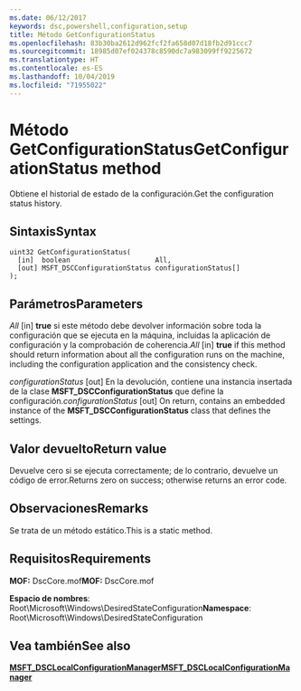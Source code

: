 ```yaml
---
ms.date: 06/12/2017
keywords: dsc,powershell,configuration,setup
title: Método GetConfigurationStatus
ms.openlocfilehash: 83b30ba2612d962fcf2fa658d07d18fb2d91ccc7
ms.sourcegitcommit: 18985d07ef024378c8590dc7a983099ff9225672
ms.translationtype: HT
ms.contentlocale: es-ES
ms.lasthandoff: 10/04/2019
ms.locfileid: "71955022"
---
```

# <a name="getconfigurationstatus-method"></a><span data-ttu-id="de508-103">Método GetConfigurationStatus</span><span class="sxs-lookup"><span data-stu-id="de508-103">GetConfigurationStatus method</span></span>

<span data-ttu-id="de508-104">Obtiene el historial de estado de la configuración.</span><span class="sxs-lookup"><span data-stu-id="de508-104">Get the configuration status history.</span></span>

## <a name="syntax"></a><span data-ttu-id="de508-105">Sintaxis</span><span class="sxs-lookup"><span data-stu-id="de508-105">Syntax</span></span>

```mof
uint32 GetConfigurationStatus(
  [in]  boolean                     All,
  [out] MSFT_DSCConfigurationStatus configurationStatus[]
);
```

## <a name="parameters"></a><span data-ttu-id="de508-106">Parámetros</span><span class="sxs-lookup"><span data-stu-id="de508-106">Parameters</span></span>

<span data-ttu-id="de508-107">*All* \[in\] **true** si este método debe devolver información sobre toda la configuración que se ejecuta en la máquina, incluidas la aplicación de configuración y la comprobación de coherencia.</span><span class="sxs-lookup"><span data-stu-id="de508-107">*All* \[in\] **true** if this method should return information about all the configuration runs on the machine, including the configuration application and the consistency check.</span></span>

<span data-ttu-id="de508-108">*configurationStatus* \[out\] En la devolución, contiene una instancia insertada de la clase **MSFT_DSCConfigurationStatus** que define la configuración.</span><span class="sxs-lookup"><span data-stu-id="de508-108">*configurationStatus* \[out\] On return, contains an embedded instance of the **MSFT_DSCConfigurationStatus** class that defines the settings.</span></span>

## <a name="return-value"></a><span data-ttu-id="de508-109">Valor devuelto</span><span class="sxs-lookup"><span data-stu-id="de508-109">Return value</span></span>

<span data-ttu-id="de508-110">Devuelve cero si se ejecuta correctamente; de lo contrario, devuelve un código de error.</span><span class="sxs-lookup"><span data-stu-id="de508-110">Returns zero on success; otherwise returns an error code.</span></span>

## <a name="remarks"></a><span data-ttu-id="de508-111">Observaciones</span><span class="sxs-lookup"><span data-stu-id="de508-111">Remarks</span></span>

<span data-ttu-id="de508-112">Se trata de un método estático.</span><span class="sxs-lookup"><span data-stu-id="de508-112">This is a static method.</span></span>

## <a name="requirements"></a><span data-ttu-id="de508-113">Requisitos</span><span class="sxs-lookup"><span data-stu-id="de508-113">Requirements</span></span>

<span data-ttu-id="de508-114">**MOF:** DscCore.mof</span><span class="sxs-lookup"><span data-stu-id="de508-114">**MOF:** DscCore.mof</span></span>

<span data-ttu-id="de508-115">**Espacio de nombres**: Root\Microsoft\Windows\DesiredStateConfiguration</span><span class="sxs-lookup"><span data-stu-id="de508-115">**Namespace**: Root\Microsoft\Windows\DesiredStateConfiguration</span></span>

## <a name="see-also"></a><span data-ttu-id="de508-116">Vea también</span><span class="sxs-lookup"><span data-stu-id="de508-116">See also</span></span>

[<span data-ttu-id="de508-117">**MSFT_DSCLocalConfigurationManager**</span><span class="sxs-lookup"><span data-stu-id="de508-117">**MSFT_DSCLocalConfigurationManager**</span></span>](msft-dsclocalconfigurationmanager.md)
